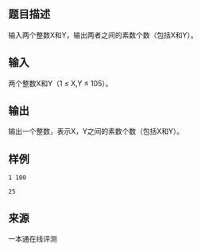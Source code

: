 ## 题目描述

输入两个整数X和Y，输出两者之间的素数个数（包括X和Y）。

## 输入

两个整数X和Y（1 ≤ X,Y ≤ 105）。

## 输出

输出一个整数，表示X，Y之间的素数个数（包括X和Y）。

## 样例

```input1
1 100
```

```output1
25
```


 ## 来源

 一本通在线评测 